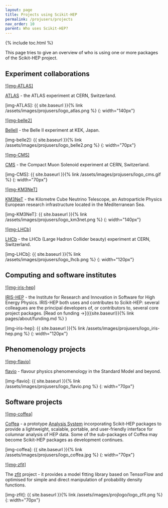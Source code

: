 ```yaml
---
layout: page
title: Projects using Scikit-HEP
permalink: /projusers/projects
nav_order: 10
parent: Who uses Scikit-HEP?
---
```


{% include toc.html %}

This page tries to give an overview of who is using one or more packages
of the Scikit-HEP project.

## Experiment collaborations

[![img-ATLAS]][atlas]

[ATLAS](https://atlas.cern/) - the ATLAS experiment at CERN, Switzerland.

[atlas]: https://atlas.cern/

[img-ATLAS]: {{ site.baseurl }}{% link /assets/images/projusers/logo_atlas.png %}
{: width="140px"}

[![img-belle2]][belleii]

[BelleII](https://www.belle2.org/) - the Belle II experiment at KEK, Japan.

[belleii]: https://www.belle2.org/

[img-belle2]: {{ site.baseurl }}{% link /assets/images/projusers/logo_belle2.png %}
{: width="70px"}

[![img-CMS]][cms]

[CMS](https://cms.cern/) - the Compact Muon Solenoid experiment at CERN, Switzerland.

[cms]: https://cms.cern/

[img-CMS]: {{ site.baseurl }}{% link /assets/images/projusers/logo_cms.gif %}
{: width="70px"}

[![img-KM3NeT]][km3net]

[KM3NeT](https://www.km3net.org/) - the Kilometre Cube Neutrino Telescope,
an Astroparticle Physics European research infrastructure located in the Mediterranean Sea.

[km3net]: https://www.km3net.org/

[img-KM3NeT]: {{ site.baseurl }}{% link /assets/images/projusers/logo_km3net.png %}
{: width="140px"}

[![img-LHCb]][lhcb]

[LHCb](http://lhcb.web.cern.ch/) - the LHCb (Large Hadron Collider beauty) experiment at CERN, Switzerland.

[lhcb]: http://lhcb.web.cern.ch/

[img-LHCb]: {{ site.baseurl }}{% link /assets/images/projusers/logo_lhcb.png %}
{: width="120px"}

## Computing and software institutes

[![img-iris-hep]][iris-hep]

[IRIS-HEP](https://iris-hep.org/) - the Institute for Research and Innovation in Software for High Energy Physics.
IRIS-HEP both uses and contributes to Scikit-HEP: several colleagues are the principal developers of,
or contributors to, several core project packages.
[Read on funding →]({{site.baseurl}}{% link pages/about/funding.md %} )

[iris-hep]: https://iris-hep.org/

[img-iris-hep]: {{ site.baseurl }}{% link /assets/images/projusers/logo_iris-hep.png %}
{: width="120px"}

## Phenomenology projects

[![img-flavio]][flavio]

[flavio](https://flav-io.github.io/) - flavour physics phenomenology in
the Standard Model and beyond.

[flavio]: https://flav-io.github.io/

[img-flavio]: {{ site.baseurl }}{% link /assets/images/projusers/logo_flavio.png %}
{: width="70px"}

## Software projects

[![img-coffea]][coffea]

[Coffea][] - a prototype [Analysis
System](https://iris-hep.org/as.html) incorporating Scikit-HEP packages
to provide a lightweight, scalable, portable, and user-friendly
interface for columnar analysis of HEP data. Some of the sub-packages of
Coffea may become Scikit-HEP packages as development continues.

[coffea]: https://github.com/CoffeaTeam

[img-coffea]: {{ site.baseurl }}{% link /assets/images/projusers/logo_coffea.jpg %}
{: width="70px"}

[![img-zfit]][zfit]

The [zfit](https://zfit.github.io/zfit/) project - it provides a model
fitting library based on TensorFlow and optimised for simple and direct
manipulation of probability density functions.

[zfit]: https://github.com/zfit

[img-zfit]: {{ site.baseurl }}{% link /assets/images/projlogo/logo_zfit.png %}
{: width="70px"}
